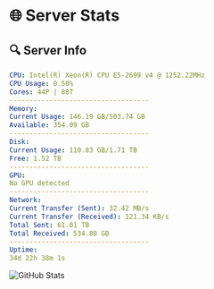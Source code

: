 # 🌐 Server Stats
## 🔍 Server Info
```yaml
CPU: Intel(R) Xeon(R) CPU E5-2699 v4 @ 1252.22MHz
CPU Usage: 0.50%
Cores: 44P | 88T
-----------------------------------
Memory:
Current Usage: 146.19 GB/503.74 GB
Available: 354.09 GB
-----------------------------------
Disk:
Current Usage: 110.83 GB/1.71 TB
Free: 1.52 TB
-----------------------------------
GPU:
No GPU detected
-----------------------------------
Network:
Current Transfer (Sent): 32.42 MB/s
Current Transfer (Received): 121.34 KB/s
Total Sent: 61.01 TB
Total Received: 534.80 GB
-----------------------------------
Uptime:
34d 22h 38m 1s
```
![GitHub Stats](https://img.shields.io/badge/Updated-2025-04-11_20:00:50-blue)
